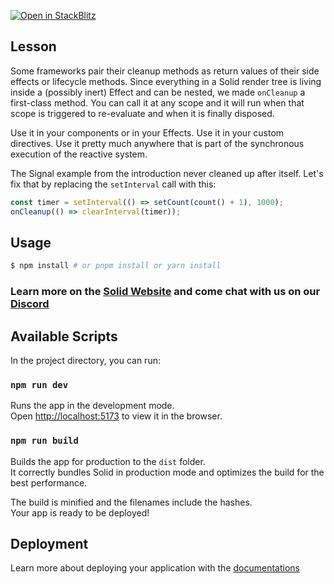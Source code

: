 [![Open in StackBlitz](https://developer.stackblitz.com/img/open_in_stackblitz.svg)](https://stackblitz.com/github/edivados/solid-tutorials/tree/main/tutorials/lifecycles_oncleanup?file=src/main.jsx)

## Lesson

Some frameworks pair their cleanup methods as return values of their side effects or lifecycle methods. Since everything in a Solid render tree is living inside a (possibly inert) Effect and can be nested, we made `onCleanup` a first-class method. You can call it at any scope and it will run when that scope is triggered to re-evaluate and when it is finally disposed.

Use it in your components or in your Effects. Use it in your custom directives. Use it pretty much anywhere that is part of the synchronous execution of the reactive system.

The Signal example from the introduction never cleaned up after itself. Let's fix that by replacing the `setInterval` call with this:

```js
const timer = setInterval(() => setCount(count() + 1), 1000);
onCleanup(() => clearInterval(timer));
```

## Usage

```bash
$ npm install # or pnpm install or yarn install
```

### Learn more on the [Solid Website](https://solidjs.com) and come chat with us on our [Discord](https://discord.com/invite/solidjs)

## Available Scripts

In the project directory, you can run:

### `npm run dev`

Runs the app in the development mode.<br>
Open [http://localhost:5173](http://localhost:5173) to view it in the browser.

### `npm run build`

Builds the app for production to the `dist` folder.<br>
It correctly bundles Solid in production mode and optimizes the build for the best performance.

The build is minified and the filenames include the hashes.<br>
Your app is ready to be deployed!

## Deployment

Learn more about deploying your application with the [documentations](https://vite.dev/guide/static-deploy.html)
